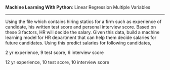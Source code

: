 **Machine Learning With Python**: Linear Regression Multiple Variables<br><hr>
Using the file which contains hiring statics for a firm such as experience of candidate, his written test score and personal interview score. Based on these 3 factors, HR will decide the salary. Given this data, build a machine learning model for HR department that can help them decide salaries for future candidates. Using this predict salaries for following candidates,

2 yr experience, 9 test score, 6 interview score

12 yr experience, 10 test score, 10 interview score
